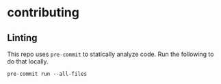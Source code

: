 # contributing

## Linting

This repo uses `pre-commit` to statically analyze code.
Run the following to do that locally.

```shell
pre-commit run --all-files
```
